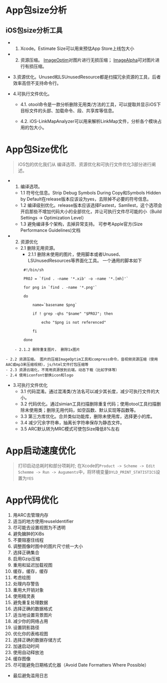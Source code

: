 # App包size分析

## iOS包size分析工具

- 1. Xcode。Estimate Size可以用来预估App Store上线包大小

- 2. 资源压缩。 [ImageOptim](https://imageoptim.com/howto.html)对图片进行无损压缩； [ImageAlpha](https://pngmini.com/ImageAlpha1.5.1.tar.bz2)可对图片进行有损压缩。

- 3.资源优化。Unused和LSUnusedResource都是扫描冗余资源的工具，后者效率高但不支持命令行。

- 4.可执行文件优化。 

    - 4.1. otool命令是一款分析删除无用类/方法的工具，可以提取并显示iOS下目标文件的头部、加载命令、段、共享库等信息。

    - 4.2. iOS-LinkMapAnalyzer可以用来解析LinkMap文件，分析各个模块占用的包大小。


# App包Size优化
> iOS包的优化我们从 编译选项、资源优化和可执行文件优化3部分进行阐述。
- 1. 编译选项。
    - 1.1 符号化信息。Strip Debug Symbols During Copy和Symbols Hidden by Default在release版本应该设为yes，去除掉不必要的符号信息。
    - 1.2 编译级别优化。release版本应该选择Fastest，Samllest，这个选项会开启那些不增加代码大小的全部优化，并让可执行文件尽可能的小（Build Settings -> Optimization Level）
    - 1.3 避免编译多个架构，去掉异常支持。 可参考Apple官方(Size Performance Guidelines)文档
- 2. 资源优化
    - 2.1 删除无用资源。
        - 2.1.1 删除未使用的图片，使用脚本或者Unused、LSUnusedResources等界面化工具。 一个通用的脚本如下
```
        #!/bin/sh

        PROJ = `find . -name '*.xib' -o -name '*.[mh]'`

        for png in `find . -name '*.png'`

        do 

            name=`basename $png`

            if ! grep -qhs "$name" "$PROJ"; then

                echo "$png is not referenced"

            fi

        done
```
        - 2.1.2 删除重复图片， 删除1x图片

    - 2.2 资源压缩。 图片的压缩ImageOptim工具和compress命令，音视频资源压缩（使用AAC或mp3来压缩视频），js/html文件打包压缩等
    - 2.3 资源云端化，不常用资源放到云端，动态下载（比如字体等）
    - 2.4 使用iconfont替换icon和logo
- 3.可执行文件优化
    - 3.1 代码混淆。通过混淆类/方法名可以减少其长度，减少可执行文件的大小。
    - 3.2 代码优化。通过simian工具扫描删除重复代码；使用otool工具扫描删除未使用类；删除无用代码，如空函数、默认实现等函数等。
    - 3.3 第三方库优化。合并类似功能库，删除未使用库，选择更小的库。
    - 3.4 减少冗余字符串，抽离长字符串保存为静态文件。
    - 3.5 ARC默认转为MRC模式可使包Size降低8%左右
    

# App启动速度优化
> 打印启动总耗时和部分项耗时; 在Xcode的`Product -> Scheme -> Edit Schemme -> Run -> Auguments`中，将环境变量`DYLD_PRINT_STATISTICS`设置为`YES`

# App代码优化
1. 用ARC去管理内存
2. 适当的地方使用reuseIdentifier
3. 尽可能去设置视图为不透明
4. 避免臃肿的XiBs
5. 不要阻塞住线程
6. 调整图像时图中的图片尺寸统一大小
7. 选择正确集合
8. 启用Gzip压缩
9. 重用和延迟加载视图
10. 缓存，缓存，缓存
11. 考虑绘图
12. 处理内存警告
13. 重用大开销对象
14. 使用精灵表
15. 避免重复处理数据
16. 选择正确的数据格式
17. 适当地设置背景图片
18. 减少你的网络占用
29. 设置阴影路径
20. 优化你的表格视图
21. 选择正确的数据存储方式
22. 加速启动时间
23. 使用自动释放池
24. 缓存图像
25. 尽可能避免日期格式化器（Avoid Date Formatters Where Possible）
- 最后避免滥用日志

